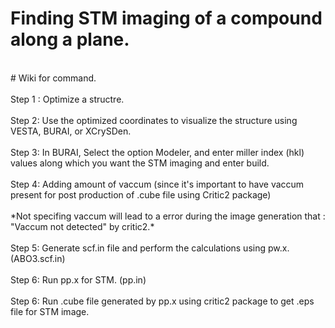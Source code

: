 # Finding STM imaging of a compound along a plane.
<br>
# Wiki for command.
<br>
<br>
Step 1 : Optimize a structre.
<br>
<br>
Step 2: Use the optimized coordinates to visualize the structure using VESTA, BURAI, or XCrySDen.
<br>
<br>
Step 3: In BURAI, Select the option Modeler, and enter miller index (hkl) values along which you want the STM imaging and enter build. 
<br>
<br>
Step 4: Adding amount of vaccum (since it's important to have vaccum present for post production of .cube file using Critic2 package)
<br>
<br>
*Not specifing vaccum will lead to a error during the image generation that : "Vaccum not detected" by critic2.*
<br><br>
Step 5: Generate scf.in file and perform the calculations using pw.x. (ABO3.scf.in)
<br><br>
Step 6: Run pp.x for STM. (pp.in)
<br><br>
Step 6: Run .cube file generated by pp.x using critic2 package to get .eps file for STM image.




